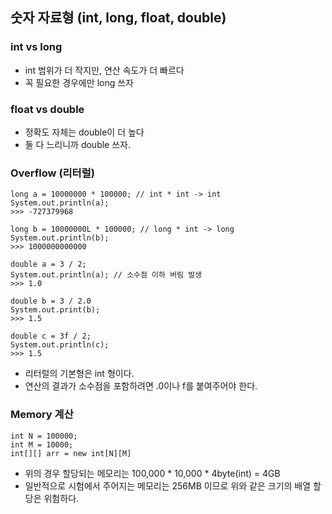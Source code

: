 ## 숫자 자료형 (int, long, float, double)
### int vs long
* int 범위가 더 작지만, 연산 속도가 더 빠르다
* 꼭 필요한 경우에만 long 쓰자
### float vs double
* 정확도 자체는 double이 더 높다
* 둘 다 느리니까 double 쓰자.
### Overflow (리터럴)
~~~
long a = 10000000 * 100000; // int * int -> int
System.out.println(a);
>>> -727379968

long b = 10000000L * 100000; // long * int -> long
System.out.println(b);
>>> 1000000000000

double a = 3 / 2;
System.out.println(a); // 소수점 이하 버림 발생
>>> 1.0

double b = 3 / 2.0
System.out.print(b); 
>>> 1.5

double c = 3f / 2;
System.out.println(c);
>>> 1.5
~~~
* 리터럴의 기본형은 int 형이다.
* 연산의 결과가 소수점을 포함하려면 .0이나 f를 붙여주어야 한다.
### Memory 계산
~~~
int N = 100000;
int M = 10000;
int[][] arr = new int[N][M]
~~~
* 위의 경우 할당되는 메모리는 100,000 * 10,000 * 4byte(int) = 4GB
* 일반적으로 시험에서 주어지는 메모리는 256MB 이므로 위와 같은 크기의 배열 할당은 위험하다.